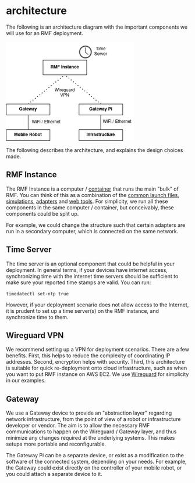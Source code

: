 # architecture

The following is an architecture diagram with the important components we will use for an RMF deployment.

![architecture](./architecture.png)

The following describes the architecture, and explains the design choices made.


## RMF Instance
The RMF Instance is a computer / [container](https://www.docker.com/resources/what-container) that runs the main "bulk" of RMF. You can think of this as a combination of the [common launch files](https://github.com/open-rmf/rmf_demos/blob/main/rmf_demos/launch/common.launch.xml), [simulations](https://github.com/open-rmf/rmf_demos/blob/main/rmf_demos/launch/simulation.launch.xml), [adapters](https://github.com/open-rmf/rmf_demos/blob/main/rmf_demos/launch/office.launch.xml#L23-L36) and [web tools](https://github.com/open-rmf/rmf-web). For simplicity, we run all these components in the same computer / container, but conceivably, these components could be split up.

For example, we could change the structure such that certain adapters are run in a secondary computer, which is connected on the same network. 

## Time Server
The time server is an optional component that could be helpful in your deployment. In general terms, if your devices have internet access, synchronizing time with the internet time servers should be sufficient to make sure your reported time stamps are valid. You can run:

```
timedatectl set-ntp true
```

However, if your deployment scenario does not allow access to the Internet, it is prudent to set up a time server(s) on the RMF instance, and synchronize time to them. 

## Wireguard VPN
We recommend setting up a VPN for deployment scenarios. There are a few benefits. First, this helps to reduce the complexity of coordinating IP addresses. Second, encryption helps with security. Third, this architecture is suitable for quick re-deployment onto cloud infrastructure, such as when you want to put RMF instance on AWS EC2. We use [Wireguard](https://www.wireguard.com/) for simplicity in our examples.

## Gateway
We use a Gateway device to provide an "abstraction layer" regarding network infrastructure, from the point of view of a robot or infrastructure developer or vendor. The aim is to allow the necessary RMF communications to happen on the Wireguard / Gateway layer, and thus minimize any changes required at the underlying systems. This makes setups more portable and reconfigurable.

The Gateway Pi can be a separate device, or exist as a modification to the software of the connected system, depending on your needs. For example, the Gateway could exist directly on the controller of your mobile robot, or you could attach a separate device to it.
